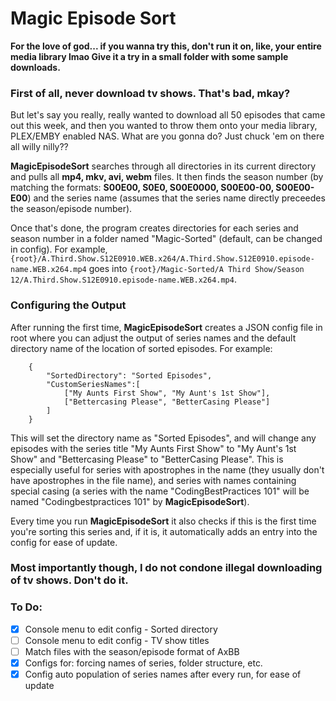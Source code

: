 # Magic Episode Sort

**For the love of god... if you wanna try this, don't run it on, like, your entire media library lmao Give it a try in a small folder with some sample downloads.**

### First of all, never download tv shows. That's bad, mkay?

But let's say you really, really wanted to download all 50 episodes that came out this week, and then you wanted to throw them onto your media library, PLEX/EMBY enabled NAS. What are you gonna do? Just chuck 'em on there all willy nilly??

**MagicEpisodeSort** searches through all directories in its current directory and pulls all **mp4, mkv, avi, webm** files. 
It then finds the season number (by matching the formats: **S00E00, S0E0, S00E0000, S00E00-00, S00E00-E00**) and the series name 
(assumes that the series name directly preceedes the season/episode number).

Once that's done, the program creates directories for each series and season number in a folder named "Magic-Sorted" (default, can be changed in config). For example, 
`{root}/A.Third.Show.S12E0910.WEB.x264/A.Third.Show.S12E0910.episode-name.WEB.x264.mp4` goes into `{root}/Magic-Sorted/A Third Show/Season 12/A.Third.Show.S12E0910.episode-name.WEB.x264.mp4`.

### Configuring the Output

After running the first time, **MagicEpisodeSort** creates a JSON config file in root where you can adjust the output of series names and the default directory name of 
the location of sorted episodes. For example: 

```
	{
		"SortedDirectory": "Sorted Episodes",
		"CustomSeriesNames":[
			["My Aunts First Show", "My Aunt's 1st Show"], 
			["Bettercasing Please", "BetterCasing Please"]
		]
	}
```

This will set the directory name as "Sorted Episodes", and will change any episodes with the series title "My Aunts First Show" to "My Aunt's 1st Show" and "Bettercasing Please" to "BetterCasing Please".
This is especially useful for series with apostrophes in the name (they usually don't have apostrophes in the file name), and series with names containing special casing (a series with the name "CodingBestPractices 101"
will be named "Codingbestpractices 101" by **MagicEpisodeSort**).

Every time you run **MagicEpisodeSort** it also checks if this is the first time you're sorting this series and, if it is, it automatically adds an entry into the config for ease of update.

### Most importantly though, I do not condone illegal downloading of tv shows. Don't do it.

### To Do:

 - [x] Console menu to edit config - Sorted directory
 - [ ] Console menu to edit config - TV show titles
 - [ ] Match files with the season/episode format of AxBB
 - [X] Configs for: forcing names of series, folder structure, etc.
 - [x] Config auto population of series names after every run, for ease of update 